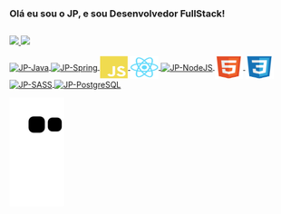 ### Olá eu sou o JP, e sou Desenvolvedor FullStack!

##

<div>
  <a href="https://jotaaapeee">
    <img height="180em" src="https://github-readme-stats.vercel.app/api?username=jotaaapeee&show_icons=true&theme=dark&include_all_commits=true&count_private=true"/>
    <img height="180em" src="https://github-readme-stats.vercel.app/api/top-langs/?username=jotaaapeee&layout=compact&langs_count=16&theme=dark"/>
</div>
  
<div>
  <div style="display: inline_block"><br>
  <img align="center" alt="JP-Java" height="40" width="50" src="https://cdn.jsdelivr.net/gh/devicons/devicon/icons/java/java-original.svg" />   
  <img align="center" alt="JP-Spring" height="40" width="50" src="https://cdn.jsdelivr.net/gh/devicons/devicon/icons/spring/spring-original.svg">
  <img align="center" alt="JP-Js" height="40" width="50" src="https://raw.githubusercontent.com/devicons/devicon/master/icons/javascript/javascript-plain.svg">
  <img align="center" alt="JP-React" height="40" width="50" src="https://raw.githubusercontent.com/devicons/devicon/master/icons/react/react-original.svg">
  <img align="center" alt="JP-NodeJS" height="40" width="50" src="https://cdn.jsdelivr.net/gh/devicons/devicon/icons/nodejs/nodejs-original.svg">
  <img align="center" alt="JP-HTML" height="40" width="50" src="https://raw.githubusercontent.com/devicons/devicon/master/icons/html5/html5-original.svg">
  <img align="center" alt="JP-CSS" height="40" width="50" src="https://raw.githubusercontent.com/devicons/devicon/master/icons/css3/css3-original.svg">
  <img align="center" alt="JP-SASS" height="40" width="50" src="https://cdn.jsdelivr.net/gh/devicons/devicon/icons/sass/sass-original.svg">
  <img align="center" alt="JP-PostgreSQL" height="40" width="50" src="https://cdn.jsdelivr.net/gh/devicons/devicon/icons/postgresql/postgresql-original.svg">
</div>

![Snake animation](https://github.com/jotaaapeee/jotaaapeee/blob/output/github-contribution-grid-snake.svg)
